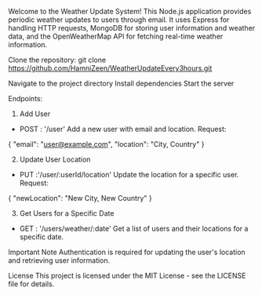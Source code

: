 Welcome to the Weather Update System! This Node.js application provides periodic weather updates to users through email. It uses Express for handling HTTP requests, MongoDB for storing user information and weather data, and the OpenWeatherMap API for fetching real-time weather information.

Clone the repository:
 git clone https://github.com/HamniZeen/WeatherUpdateEvery3hours.git

Navigate to the project directory
Install dependencies
Start the server

Endpoints:
1. Add User
- POST : '/user'
Add a new user with email and location.
Request:

{
  "email": "user@example.com",
  "location": "City, Country"
}

2. Update User Location
- PUT :'/user/:userId/location'
Update the location for a specific user.
Request:

{
  "newLocation": "New City, New Country"
}

3. Get Users for a Specific Date
- GET : '/users/weather/:date'
Get a list of users and their locations for a specific date.

Important Note
Authentication is required for updating the user's location and retrieving user information.

License
This project is licensed under the MIT License - see the LICENSE file for details.
